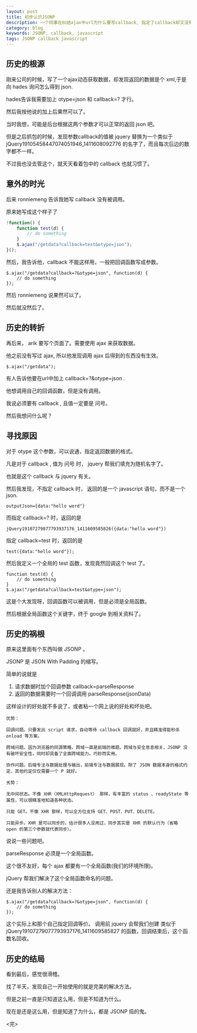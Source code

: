 ```yaml
---
layout: post
title: 初步认识JSONP
description: 一个同事在纠结ajax中url为什么要写callback, 指定了callback却又没有被调用的问题，我于是搜索了一下资料，原来是JSONP捣的鬼。
category: blog
keywords: JSONP, callback, javascript
tags: JSONP callback javascript
---
```


## 历史的根源

刚来公司的时候，写了一个ajax动态获取数据，却发现返回的数据是个 xml,于是向 hades 询问怎么得到 json.

hades告诉我需要加上 otype=json 和 callback=? 才行。

然后我按他说的加上后果然可以了。


当时我想，可能是后台根据这两个参数才可以正常的返回 json 吧。

但是之后抓包的时候，发现参数callback的值被 jquery 替换为一个类似于 jQuery19105458447074051946_1411608092776 的名字了，而且每次后边的数字都不一样。

不过我也没去管这个，就天天看着包中的 callback 也就习惯了。

## 意外的时光

后来 ronniemeng 告诉我她写 callback 没有被调用。


原来她写成这个样子了

```javascript
!function() {
	function test(d) {
		// do something
	}
	$.ajax("/getdata?callback=test&otype=json");
}();
```

然后，我告诉他，callback 不能这样用，一般把回调函数写成参数。

```
$.ajax("/getdata?callback=?&otype=json", function(d) {
	// do something
});
```

然后 ronniemeng 说果然可以了。

然后就没然后了。


## 历史的转折

再后来， arik 要写个页面了。需要使用 ajax 来获取数据。

他之前没有写过 ajax, 所以他发现调用 ajax 后得到的东西没有生效。

```
$.ajax("/getdata");
```

有人告诉他要在url中加上 callback=?&otype=json .

他想调用自己的回调函数，但是没有调用。

我说必须要有 callback , 且值一定要是 问号。

然后我想问什么呢？


## 寻找原因

对于 otype 这个参数，可以说通，指定返回数据的格式。

凡是对于 callback , 值为 问号 时， jquery 帮我们填充为随机名字了。

也就是这个 callback 与 jquery 有关。

然后我发现，不指定 callback 时， 返回的是一个 javascript 语句，而不是一个 json.

```
outputJson={data:"hello word"}
```

而指定 callback=? 时，返回的是

```
jQuery19107279077793937176_1411609585826({data:"hello word"})
```

指定 callback=test 时，返回的是

```
test({data:"hello word"});
```


然后我定义一个全局的 test 函数，发现竟然回调这个 test 了。

```
function test(d) {
	// do something
}
$.ajax("/getdata?callback=test&otype=json");
```

这是个大发现呀，回调函数可以被调用，但是必须是全局函数。

然后根据全局函数这个关键字，终于 google 到相关资料了。

## 历史的祸根

原来这里面有个东西叫做 JSONP 。

JSONP 是 JSON With Padding 的缩写。

简单的说就是

1. 请求数据时加个回调参数 callback=parseResponse
2. 返回的数据需要时一个回调调用 parseResponse(jsonData)

这样设计的好处就不多说了，或者粘一个网上说的好处和坏处吧。

```
优势：

回调问题。只要发出 script 请求，自动等待 callback 回调就好，并且精准得能秒杀 onload 等方案。

跨域问题。因为浏览器的同源策略，跨域一直是前端的难题。跨域与安全息息相关，JSONP 没有破坏安全性，同时却具备了全面跨域能力。巧妙而实用。

协作问题。后端专注与数据处理与输出，前端专注与数据展现。除了 JSON 数据本身的格式约定，其他约定仅仅需要一个 P 就好。

劣势：

无中间状态。不像 XHR（XMLHttpRequest） 那样，有丰富的 status 、readyState 等属性，可以很精准地知道各种状态。

只能 GET。不像 XHR 那样，可以全方位支持 GET、POST、PUT、DELETE。

只能异步。XHR 是可以同步的，估计很多人没用过，同步其实是 XHR 的默认行为（省略 open 的第三个参数就代表同步）。
```


说说一些问题吧。

parseResponse  必须是一个全局函数。

这个很不友好，每个 ajax 都要有一个全局函数(我们的环境所限)。


jQuery 帮我们解决了这个全局函数命名的问题。


还是我告诉别人的解决方法：

```
$.ajax("/getdata?callback=?&otype=json", function(d) {
	// do something
});
```

这个实际上和那个自己指定回调等价。
调用前 jquery 会帮我们创建 类似于 jQuery19107279077793937176_1411609585827 的函数，回调结束后，这个函数名回收。


## 历史的结局


看到最后，感觉很滑稽。

找了半天，发现自己一开始使用的就是完美的解决方法。

但是之前一直是只知道这么用，但是不知道为什么。

现在是还是这么用，但是知道了为什么，都是 JSONP 捣的鬼。

<完>

